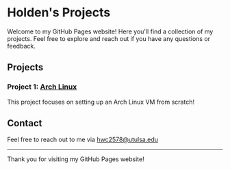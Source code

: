 # Holden's Projects

Welcome to my GitHub Pages website! Here you'll find a collection of my projects. Feel free to explore and reach out if you have any questions or feedback.

## Projects

### Project 1: [Arch Linux](https://HoldenC05.github.io/ArchLinuxProject.md)

This project focuses on setting up an Arch Linux VM from scratch!

<!--
### Project 2: [Project Title](https://github.com/HoldenC05/project2)
A brief description of Project 2. This project is about...

### Project 3: [Project Title](https://github.com/HoldenC05/project3)
A brief description of Project 3. This project involves...

-->

## Contact

Feel free to reach out to me via [hwc2578@utulsa.edu](mailto:hwc2578@utulsa.edu)

---

Thank you for visiting my GitHub Pages website!